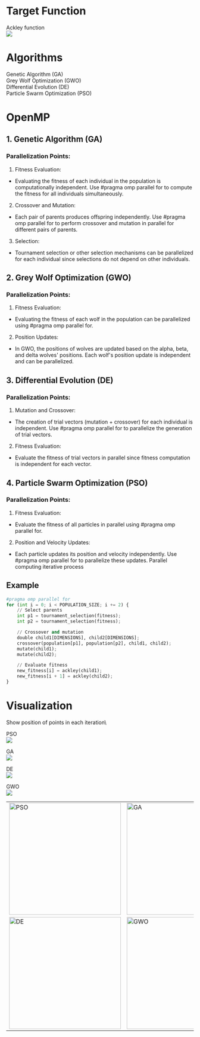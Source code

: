 # Target Function
Ackley function\
![](https://github.com/LA-Bros/596_Project/blob/main/Image/Ackley.jpg?raw=true)


# Algorithms
Genetic Algorithm (GA)\
Grey Wolf Optimization (GWO)\
Differential Evolution (DE)\
Particle Swarm Optimization (PSO)

# OpenMP
## 1. Genetic Algorithm (GA)
### Parallelization Points:

1. Fitness Evaluation:
- Evaluating the fitness of each individual in the population is computationally independent. Use #pragma omp parallel for to compute the fitness for all individuals simultaneously.
2. Crossover and Mutation:
- Each pair of parents produces offspring independently. Use #pragma omp parallel for to perform crossover and mutation in parallel for different pairs of parents.
3. Selection:
- Tournament selection or other selection mechanisms can be parallelized for each individual since selections do not depend on other individuals.

## 2. Grey Wolf Optimization (GWO)
### Parallelization Points:

1. Fitness Evaluation:
- Evaluating the fitness of each wolf in the population can be parallelized using #pragma omp parallel for.
2. Position Updates:
- In GWO, the positions of wolves are updated based on the alpha, beta, and delta wolves' positions. Each wolf's position update is independent and can be parallelized.


## 3. Differential Evolution (DE)
### Parallelization Points:

1. Mutation and Crossover:

- The creation of trial vectors (mutation + crossover) for each individual is independent. Use #pragma omp parallel for to parallelize the generation of trial vectors.
2. Fitness Evaluation:

- Evaluate the fitness of trial vectors in parallel since fitness computation is independent for each vector.

## 4. Particle Swarm Optimization (PSO)
### Parallelization Points:

1. Fitness Evaluation:
- Evaluate the fitness of all particles in parallel using #pragma omp parallel for.
2. Position and Velocity Updates:
- Each particle updates its position and velocity independently. Use #pragma omp parallel for to parallelize these updates.
Parallel computing iterative process

## Example
```python
#pragma omp parallel for
for (int i = 0; i < POPULATION_SIZE; i += 2) {
    // Select parents
    int p1 = tournament_selection(fitness);
    int p2 = tournament_selection(fitness);

    // Crossover and mutation
    double child1[DIMENSIONS], child2[DIMENSIONS];
    crossover(population[p1], population[p2], child1, child2);
    mutate(child1);
    mutate(child2);

    // Evaluate fitness
    new_fitness[i] = ackley(child1);
    new_fitness[i + 1] = ackley(child2);
}
```
# Visualization
Show position of points in each iteration\

PSO\
![](https://github.com/LA-Bros/596_Project/blob/main/Image/PSO_Ackley.gif?raw=true)

GA\
![](https://github.com/LA-Bros/596_Project/blob/main/Image/GA_Ackley.gif?raw=true)

DE\
![](https://github.com/LA-Bros/596_Project/blob/main/Image/DE_Ackley.gif?raw=true)

GWO\
![](https://github.com/LA-Bros/596_Project/blob/main/Image/GWO_Ackley.gif?raw=true)


<table>
  <tr>
    <td><img src="https://github.com/LA-Bros/596_Project/blob/main/Image/PSO_Ackley.gif?raw=true" alt="PSO" width="300"></td>
    <td><img src="https://github.com/LA-Bros/596_Project/blob/main/Image/GA_Ackley.gif?raw=true" alt="GA" width="300"></td>
  </tr>
  <tr>
    <td><img src="https://github.com/LA-Bros/596_Project/blob/main/Image/DE_Ackley.gif?raw=true" alt="DE" width="300"></td>
    <td><img src="https://github.com/LA-Bros/596_Project/blob/main/Image/GWO_Ackley.gif?raw=true" alt="GWO" width="300"></td>
  </tr>
</table>


